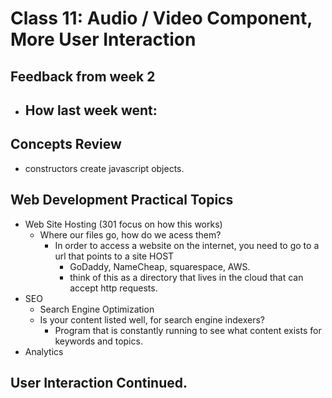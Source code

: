 # Class 11: Audio / Video Component, More User Interaction

## Feedback from week 2

- How last week went:
  - 
## Concepts Review

 - constructors create javascript objects.
## Web Development Practical Topics
- Web Site Hosting (301 focus on how this works)
  - Where our files go, how do we acess them?
    - In order to access a website on the internet, you need to go to a url that points to a site HOST
      - GoDaddy, NameCheap, squarespace, AWS. 
      - think of this as a directory that lives in the cloud that can accept http requests.
- SEO
  - Search Engine Optimization
  - Is your content listed well, for search engine indexers?
    - Program that is constantly running to see what content exists for keywords and topics. 
- Analytics
## User Interaction Continued. 